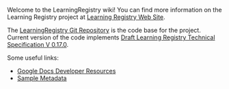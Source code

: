 Welcome to the LearningRegistry wiki! You can find more information on the Learning Registry project at [Learning Registry Web Site](http://learningregistry.org).

The [LearningRegistry Git Repository](https://github.com/LearningRegistry) is the code base for the project. Current version of the code implements [Draft Learning Registry Technical Specification V 0.17.0](https://docs.google.com/document/d/191BTary350To_4JokBUFZLFRMOEfGYrl_EHE6QZxUr8/edit?hl=en#).

Some useful links:  
* [Google Docs Developer Resources](https://docs.google.com/leaf?id=0B3g0HwhfaPvPZDk4YWU3ODItMzg5OC00NjlkLTlmNjItNTBkNDJhYmQ3NGQx&hl=en)  
* [Sample Metadata](https://docs.google.com/leaf?id=0B3g0HwhfaPvPOTMzOGZjMjktM2QyZi00YTM2LTkzNWMtYmViN2JjOWRmZGU2&hl=en)  
